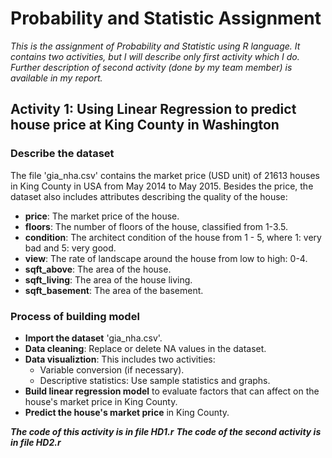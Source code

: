 # Probability and Statistic Assignment
_This is the assignment of Probability and Statistic using R language. It contains two activities, but I will describe only first activity which I do. Further description of second activity (done by my team member) is available in my report._
## Activity 1: Using Linear Regression to predict house price at King County in Washington
### Describe the dataset
The file 'gia_nha.csv' contains the market price (USD unit) of 21613 houses in King County in USA from May 2014 to 
May 2015. Besides the price, the dataset also includes attributes describing the quality of the house:
- **price**: The market price of the house.
- **floors**: The number of floors of the house, classified from 1-3.5.
- **condition**: The architect condition of the house from 1 - 5, where 1: very bad and 5: very good.
- **view**: The rate of landscape around the house from low to high: 0-4.
- **sqft_above**: The area of the house.
- **sqft_living**: The area of the house living.
- **sqft_basement**: The area of the basement.

### Process of building model
- **Import the dataset** 'gia_nha.csv'.
- **Data cleaning**: Replace or delete NA values in the dataset.
- **Data visualiztion**: This includes two activities:
  - Variable conversion (if necessary).
  - Descriptive statistics: Use sample statistics and graphs.
- **Build linear regression model** to evaluate factors that can affect on the house's market price in King County.
- **Predict the house's market price** in King County.

**_The code of this activity is in file HD1.r_**
**_The code of the second activity is in file HD2.r_**

